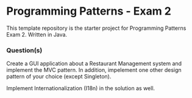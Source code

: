 # Programming Patterns - Exam 2

This template repository is the starter project for Programming Patterns Exam 2. Written in Java.

### Question(s)

Create a GUI application about a Restaurant Management system and implement the MVC pattern. In addition, impelement one other design pattern of your choice (except Singleton).

Implement Internationalization (I18n) in the solution as well.
